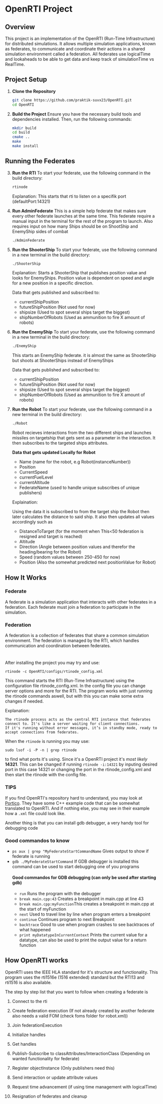 # OpenRTI Project

## Overview

This project is an implementation of the OpenRTI (Run-Time Infrastructure) for distributed simulations. It allows multiple simulation applications, known as federates, to communicate and coordinate their actions in a shared simulation environment called a federation. All federates use logicalTime and lookaheads to be able to get data and keep track of simulationTime vs RealTime.

## Project Setup

1. **Clone the Repository**
    ```bash
    git clone https://github.com/praktik-suvx23/OpenRTI.git
    cd OpenRTI
    ```

2. **Build the Project**
    Ensure you have the necessary build tools and dependencies installed. Then, run the following commands:
    ```bash
    mkdir build
    cd build
    cmake ..
    make
    make install
    ```

## Running the Federates

3. **Run the RTI**
    To start your federate, use the following command in the build directory:
    ```bash
    rtinode
    ```
    Explanation:
    This starts that rti to listen on a specifik port (defaultPort:14321)

4. **Run AdminFederate**
    This is a simple help federate that makes sure every other federate launches at the same time. This federate require a manual input in the terminal for the rest of the program to launch. Also requires input on how many Ships should be on ShootShip and EnemyShip sides of combat
    ```bash
    ./AdminFederate
    ```

5. **Run the ShooterShip**
    To start your federate, use the following command in a new terminal in the build directory:
    ```bash
    ./ShooterShip
    ```
    Explanation:
    Starts a ShooterShip that publishes position value and looks for EnemyShips. Position value is dependent on speed and angle for a new position in a specific direction.
    
    Data that gets published and subscribed to:

    * currentShipPosition
    * futureShipPosition (Not used for now)
    * shipsize (Used to spot several ships target the biggest)
    * shipNumberOfRobots (Used as ammunition to fire X amount of robots)

6. **Run the EnemyShip**
    To start your federate, use the following command in a new terminal in the build directory:
    ```bash
    ./EnemyShip
    ```

    This starts an EnemyShip federate. it is almost the same as ShooterShip but shoots at ShooterShips instead of EnemyShips

    Data that gets published and subscribed to:

    * currentShipPosition
    * futureShipPosition (Not used for now)
    * shipsize (Used to spot several ships target the biggest)
    * shipNumberOfRobots (Used as ammunition to fire X amount of robots)

6. **Run the Robot**
    To start your federate, use the following command in a new terminal in the build directory:
    ```bash
    ./Robot
    ```
    Robot recieves interactions from the two different ships and launches missiles on targetship that gets sent as a parameter in the interaction. It then subscribes to the targeted ships attributes.

    **Data that gets updated Locally for Robot**
    * Name (name for the robot, e.g Robot(instanceNumber))
    * Position
    * CurrentSpeed
    * currentFuelLevel
    * currentAltitude
    * FederateName (used to handle unique subscribes of unique publishers)

    Explaination: 
    
    Using the data it is subscribed to from the target ship the Robot then later calculates the distance to said ship. It also then updates all values accordingly such as 
    * DistanceToTarget (for the moment when This<50 federation is resigned and target is reached)
    * Altitude
    * Direction (Angle between position values and therefor the heading/bearing for the Robot)
    * Speed (random values between 250-450 for now)
    * Position (Also the somewhat predicted next positionValue for Robot)

## How It Works

### Federate

A federate is a simulation application that interacts with other federates in a federation. Each federate must join a federation to participate in the simulation.

### Federation

A federation is a collection of federates that share a common simulation environment. The federation is managed by the RTI, which handles communication and coordination between federates.

#

After installing the project you may try and use:
```
rtinode -c OpenRTI/configs/rtinode_config.xml
```
This command starts the RTI (Run-Time Infrastructure) using the configuration file rtinode_config.xml. 
In the config file you can change server options and more for the RTI. The program works with just running the rtinode commands aswell, but with this you can make some extra changes if needed.

Explanation:

    The rtinode process acts as the central RTI instance that federates connect to. It's like a server waiting for client connections.
    If it's running without error messages, it’s in standby mode, ready to accept connections from federates.

When the `rtinode` is running you may use:
```
sudo lsof -i -P -n | grep rtinode
```
to find what ports it's using. Since it's a OpenRTI project it's *most likely* **14321**. This can be changed if running `rtinode -i:14321` by inputing desired port in this case 14321 or changing the port in the rtinode_config.xml and then start the rtinode with the config file.


### TIPS
If you find OpenRTI's repository hard to understand, you may look at [Portico](https://github.com/openlvc/portico). They have some C++ example code that can be somewhat translated to OpenRTI. And if nothing else, you may see in their example how a ```.xml``` file could look like.

Another thing is that you can install gdb debugger, a very handy tool for debugging code

### Good commandos to know

* `ps aux | grep "MyFederateStartCommandName` Gives output to show if federate is running
* `gdb ./MyFederateStartCommand` If GDB debugger is installed this command can be used to start debugging one of you programs
    #### Good commandos for GDB debugging (can only be used after starting gdb)
    * `run` Runs the program with the debugger
    * `break main.cpp:43` Creates a breakpoint in main.cpp at line 43
    * `break main.cpp:myFunction`This creates a breakpoint in main.cpp at the start of myFunction
    * `next` Used to travel line by line when program enters a breakpoint
    * `continue` Continues program to next Breakpoint
    * `backtrace` Good to use when program crashes to see backtraces of what happened
    * `print myDatatypeInCurrentContext` Prints the current value for a datatype, can also be used to print the output value for a return function

## How OpenRTI works

OpenRTI uses the IEEE HLA standard for it's structure and functionality. This program uses the rti1516e (1516 extended) standard but the RTI13 and rti1516 is also available.

The step by step list that you want to follow when creating a federate is

1. Connect to the rti

2. Create federation execution (If not already created by another federate also needs a valid FOM (check foms folder for robot.xml))

3. Join federationExecution

4. Initialize handles

5. Get handles

6. Publish-Subscribe to classAttributes/InteractionClass (Depending on wanted functionality for federate)

7. Register objectInstance (Only publishers need this)

8. Send interaction or update attribute values

9. Request time advancement (if using time management with logicalTime)

10. Resignation of federates and cleanup





